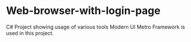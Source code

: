 # Web-browser-with-login-page
C# Project showing usage of various tools
Modern UI Metro Framework is used in this project.
